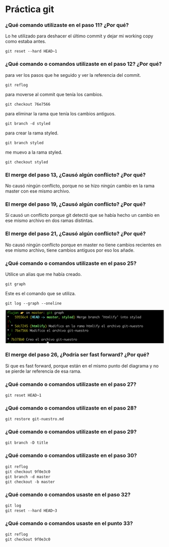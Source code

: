 # Práctica git

### **¿Qué comando utilizaste en el paso 11? ¿Por qué?**

Lo he utilizado para deshacer el último commit y dejar mi working copy como estaba antes.

```
git reset --hard HEAD~1
```

### **¿Qué comando o comandos utilizaste en el paso 12? ¿Por qué?**

para ver los pasos que he seguido y ver la referencia del commit.

```
git reflog
```

para moverse al commit que tenía los cambios.

```
git checkout 76e7566
```

para eliminar la rama que tenía los cambios antiguos.

```
git branch -d styled
```

para crear la rama styled.

```
git branch styled
```

me muevo a la rama styled.

```
git checkout styled
```

### **El merge del paso 13, ¿Causó algún conflicto? ¿Por qué?**

No causó ningún conflicto, porque no se hizo ningún cambio en la rama master con ese mismo archivo.

### **El merge del paso 19, ¿Causó algún conflicto? ¿Por qué?**

Sí causó un conflicto porque git detectó que se había hecho un cambio en ese mismo archivo en dos ramas distintas.

### **El merge del paso 21, ¿Causó algún conflicto? ¿Por qué?**

No causó ningún conflicto porque en master no tiene cambios recientes en ese mismo archivo, tiene cambios antiguos por eso los añade.

### **¿Qué comando o comandos utilizaste en el paso 25?**

Utilice un alias que me había creado.

```
git graph
```

Este es el comando que se utiliza.

```
git log --graph --oneline
```

![Imagen del diagrama](./log.png)

### **El merge del paso 26, ¿Podría ser fast forward? ¿Por qué?**

Si que es fast forward, porque están en el mismo punto del diagrama y no se pierde lar referencia de esa rama.

### **¿Qué comando o comandos utilizaste en el paso 27?**

```
git reset HEAD~1
```

### **¿Qué comando o comandos utilizaste en el paso 28?**

```
git restore git-nuestro.md
```

### **¿Qué comando o comandos utilizaste en el paso 29?**

```
git branch -D title
```

### **¿Qué comando o comandos utilizaste en el paso 30?**

```
git reflog
git checkout 9f0e3c0
git branch -d master
git checkout -b master
```

### **¿Qué comando o comandos usaste en el paso 32?**

```
git log
git reset --hard HEAD~3
```

### **¿Qué comando o comandos usaste en el punto 33?**

```
git reflog
git checkout 9f0e3c0
```

